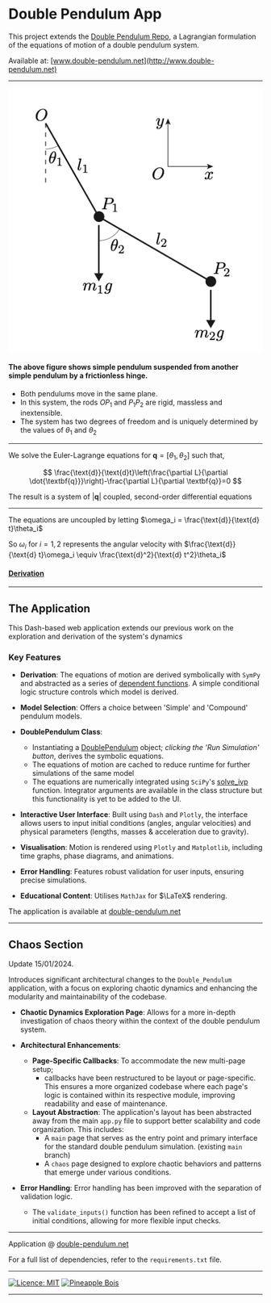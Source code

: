 # Double Pendulum App

This project extends the [Double Pendulum Repo](https://github.com/pineapple-bois/Double_Pendulum), a Lagrangian formulation of the equations of motion of a double pendulum system. 

Available at:
[www.double-pendulum.net](http://www.double-pendulum.net)

----

![img](assets/Double_Pendulum.png)

#### The above figure shows simple pendulum suspended from another simple pendulum by a frictionless hinge. 
- Both pendulums move in the same plane. 
- In this system, the rods $OP_1$ and $P_1P_2$ are rigid, massless and inextensible.
- The system has two degrees of freedom and is uniquely determined by the values of $\theta_1$ and $\theta_2$

----

We solve the Euler-Lagrange equations for $\textbf{q} = [\theta_1, \theta_2]$ such that, 

$$
\frac{\text{d}}{\text{d}t}\left(\frac{\partial L}{\partial \dot{\textbf{q}}}\right)-\frac{\partial L}{\partial \textbf{q}}=0
$$

The result is a system of $|\textbf{q}|$ coupled, second-order differential equations

----

The equations are uncoupled by letting $\omega_i = \frac{\text{d}}{\text{d} t}\theta_i$

So $\omega_i$ for $i=1,2$ represents the angular velocity with $\frac{\text{d}}{\text{d} t}\omega_i \equiv \frac{\text{d}^2}{\text{d} t^2}\theta_i$

#### [Derivation](https://github.com/pineapple-bois/Double_Pendulum/blob/master/Derivation.ipynb)

----

## The Application

This Dash-based web application extends our previous work on the exploration and derivation of the system's dynamics

### Key Features

- **Derivation**: The equations of motion are derived symbolically with `SymPy` and abstracted as a series of [dependent functions](https://github.com/pineapple-bois/Double_Pendulum_App/blob/main/Functions.py). A simple conditional logic structure controls which model is derived.
- **Model Selection**: Offers a choice between 'Simple' and 'Compound' pendulum models.
- **DoublePendulum Class**: 
    - Instantiating a [DoublePendulum](https://github.com/pineapple-bois/Double_Pendulum_App/blob/main/DoublePendulum.py) object; *clicking the 'Run Simulation' button*, derives the symbolic equations.
    - The equations of motion are cached to reduce runtime for further simulations of the same model
    - The equations are numerically integrated using `SciPy`'s [solve_ivp](https://docs.scipy.org/doc/scipy/reference/generated/scipy.integrate.solve_ivp.html) function. Integrator arguments are available in the class structure but this functionality is yet to be added to the UI.
- **Interactive User Interface**: Built using `Dash` and `Plotly`, the interface allows users to input initial conditions (angles, angular velocities) and physical parameters (lengths, masses & acceleration due to gravity).

- **Visualisation**: Motion is rendered using `Plotly` and `Matplotlib`, including time graphs, phase diagrams, and animations.
- **Error Handling**: Features robust validation for user inputs, ensuring precise simulations.
- **Educational Content**: Utilises `MathJax` for $\LaTeX$ rendering.

The application is available at [double-pendulum.net](http://www.double-pendulum.net)

----

## Chaos Section

Update 15/01/2024. 

Introduces significant architectural changes to the `Double_Pendulum` application, with a focus on exploring chaotic dynamics and enhancing the modularity and maintainability of the codebase.

- **Chaotic Dynamics Exploration Page**: Allows for a more in-depth investigation of chaos theory within the context of the double pendulum system.

- **Architectural Enhancements**: 

    - **Page-Specific Callbacks**: To accommodate the new multi-page setup; 
      - callbacks have been restructured to be layout or page-specific. This ensures a more organized codebase where each page's logic is contained within its respective module, improving readability and ease of maintenance.
    - **Layout Abstraction**: The application's layout has been abstracted away from the main `app.py` file to support better scalability and code organization. This includes:
      - A `main` page that serves as the entry point and primary interface for the standard double pendulum simulation. (existing `main` branch)
      - A `chaos` page designed to explore chaotic behaviors and patterns that emerge under various conditions.
      
- **Error Handling**: Error handling has been improved with the separation of validation logic. 
  - The `validate_inputs()` function has been refined to accept a list of initial conditions, allowing for more flexible input checks.


----

Application @ [double-pendulum.net](http://www.double-pendulum.net)

For a full list of dependencies, refer to the `requirements.txt` file.

----

[![Licence: MIT](https://img.shields.io/badge/Licence-MIT-yellow.svg)](LICENSE.md) [![Pineapple Bois](https://img.shields.io/badge/Website-Pineapple_Bois-5087B2.svg?style=flat&logo=telegram)](https://pineapple-bois.github.io)

----
